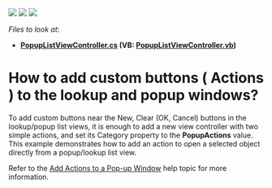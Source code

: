 <!-- default badges list -->
![](https://img.shields.io/endpoint?url=https://codecentral.devexpress.com/api/v1/VersionRange/128587445/12.1.4%2B)
[![](https://img.shields.io/badge/Open_in_DevExpress_Support_Center-FF7200?style=flat-square&logo=DevExpress&logoColor=white)](https://supportcenter.devexpress.com/ticket/details/E466)
[![](https://img.shields.io/badge/📖_How_to_use_DevExpress_Examples-e9f6fc?style=flat-square)](https://docs.devexpress.com/GeneralInformation/403183)
<!-- default badges end -->
<!-- default file list -->
*Files to look at*:

* **[PopupListViewController.cs](./CS/WinSolution.Module.Win/PopupListViewController.cs) (VB: [PopupListViewController.vb](./VB/WinSolution.Module.Win/PopupListViewController.vb))**
<!-- default file list end -->
# How to add custom buttons ( Actions ) to the lookup and popup windows?


<p>To add custom buttons near the New, Clear (OK, Cancel) buttons in the lookup/popup list views, it is enough to add a new view controller with two simple actions, and set its Category property to the <strong>PopupActions</strong> value.<br />
This example demonstrates how to add an action to open a selected object directly from a popup/lookup list view.</p><p>Refer to the <a href="http://documentation.devexpress.com/#Xaf/CustomDocument2804"><u>Add Actions to a Pop-up Window</u></a> help topic for more information.</p>

<br/>


